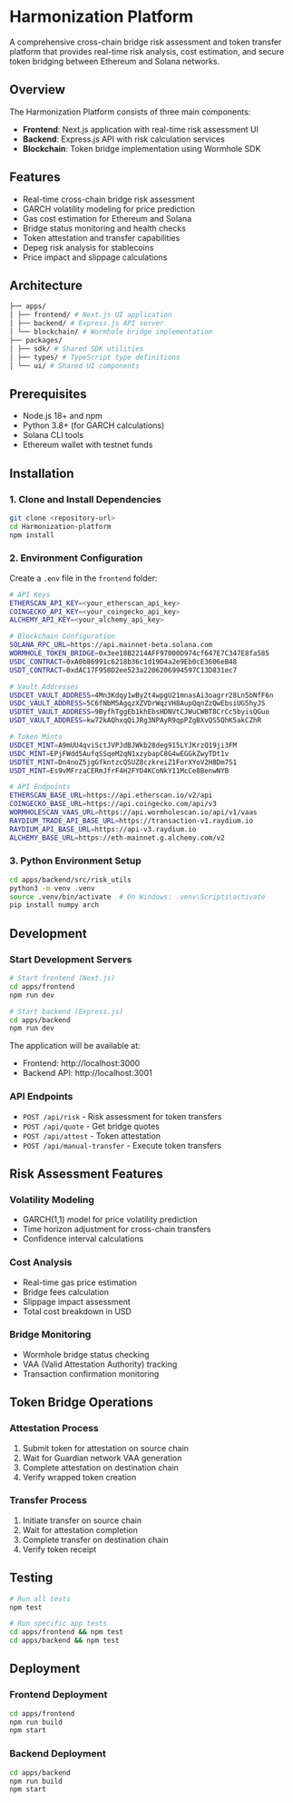 # Harmonization Platform

A comprehensive cross-chain bridge risk assessment and token transfer platform that provides real-time risk analysis, cost estimation, and secure token bridging between Ethereum and Solana networks.

## Overview

The Harmonization Platform consists of three main components:
- **Frontend**: Next.js application with real-time risk assessment UI
- **Backend**: Express.js API with risk calculation services
- **Blockchain**: Token bridge implementation using Wormhole SDK

## Features

- Real-time cross-chain bridge risk assessment
- GARCH volatility modeling for price prediction
- Gas cost estimation for Ethereum and Solana
- Bridge status monitoring and health checks
- Token attestation and transfer capabilities
- Depeg risk analysis for stablecoins
- Price impact and slippage calculations

## Architecture
```bash
├── apps/
│ ├── frontend/ # Next.js UI application
│ ├── backend/ # Express.js API server
│ └── blockchain/ # Wormhole bridge implementation
├── packages/
│ ├── sdk/ # Shared SDK utilities
│ ├── types/ # TypeScript type definitions
│ └── ui/ # Shared UI components

```

## Prerequisites

- Node.js 18+ and npm
- Python 3.8+ (for GARCH calculations)
- Solana CLI tools
- Ethereum wallet with testnet funds

## Installation

### 1. Clone and Install Dependencies

```bash
git clone <repository-url>
cd Harmonization-platform
npm install
```

### 2. Environment Configuration

Create a `.env` file in the `frontend` folder:

```bash
# API Keys
ETHERSCAN_API_KEY=<your_etherscan_api_key>
COINGECKO_API_KEY=<your_coingecko_api_key>
ALCHEMY_API_KEY=<your_alchemy_api_key>

# Blockchain Configuration
SOLANA_RPC_URL=https://api.mainnet-beta.solana.com
WORMHOLE_TOKEN_BRIDGE=0x3ee18B2214AFF97000D974cf647E7C347E8fa585
USDC_CONTRACT=0xA0b86991c6218b36c1d19D4a2e9Eb0cE3606eB48
USDT_CONTRACT=0xdAC17F958D2ee523a2206206994597C13D831ec7

# Vault Addresses
USDCET_VAULT_ADDRESS=4Mn3Kdqy1wBy2t4wpgU21mnasAi3oagrr28Ln5bNfF6n
USDC_VAULT_ADDRESS=5C6fNbM5AgqzXZVDrWqzVH8AupQqnZzQwEbsiUG5hyJS
USDTET_VAULT_ADDRESS=9ByfhTggEb1khEbsHDNVtCJWuCWBT8CrCc5byisQGuo
USDT_VAULT_ADDRESS=kw72kAQhxqQiJRg3NPAyR9qpPZgBXvQS5QhK5akCZhR

# Token Mints
USDCET_MINT=A9mUU4qviSctJVPJdBJWkb28deg915LYJKrzQ19ji3FM
USDC_MINT=EPjFWdd5AufqSSqeM2qN1xzybapC8G4wEGGkZwyTDt1v
USDTET_MINT=Dn4noZ5jgGfkntzcQSUZ8czkreiZ1ForXYoV2H8Dm7S1
USDT_MINT=Es9vMFrzaCERmJfrF4H2FYD4KCoNkY11McCe8BenwNYB

# API Endpoints
ETHERSCAN_BASE_URL=https://api.etherscan.io/v2/api
COINGECKO_BASE_URL=https://api.coingecko.com/api/v3
WORMHOLESCAN_VAAS_URL=https://api.wormholescan.io/api/v1/vaas
RAYDIUM_TRADE_API_BASE_URL=https://transaction-v1.raydium.io
RAYDIUM_API_BASE_URL=https://api-v3.raydium.io
ALCHEMY_BASE_URL=https://eth-mainnet.g.alchemy.com/v2

```

### 3. Python Environment Setup

```bash
cd apps/backend/src/risk_utils
python3 -m venv .venv
source .venv/bin/activate  # On Windows: .venv\Scripts\activate
pip install numpy arch
```

## Development

### Start Development Servers

```bash
# Start frontend (Next.js)
cd apps/frontend
npm run dev

# Start backend (Express.js)
cd apps/backend
npm run dev
```

The application will be available at:
- Frontend: http://localhost:3000
- Backend API: http://localhost:3001

### API Endpoints

- `POST /api/risk` - Risk assessment for token transfers
- `POST /api/quote` - Get bridge quotes
- `POST /api/attest` - Token attestation
- `POST /api/manual-transfer` - Execute token transfers

## Risk Assessment Features

### Volatility Modeling
- GARCH(1,1) model for price volatility prediction
- Time horizon adjustment for cross-chain transfers
- Confidence interval calculations

### Cost Analysis
- Real-time gas price estimation
- Bridge fees calculation
- Slippage impact assessment
- Total cost breakdown in USD

### Bridge Monitoring
- Wormhole bridge status checking
- VAA (Valid Attestation Authority) tracking
- Transaction confirmation monitoring

## Token Bridge Operations

### Attestation Process
1. Submit token for attestation on source chain
2. Wait for Guardian network VAA generation
3. Complete attestation on destination chain
4. Verify wrapped token creation

### Transfer Process
1. Initiate transfer on source chain
2. Wait for attestation completion
3. Complete transfer on destination chain
4. Verify token receipt

## Testing

```bash
# Run all tests
npm test

# Run specific app tests
cd apps/frontend && npm test
cd apps/backend && npm test
```

## Deployment

### Frontend Deployment
```bash
cd apps/frontend
npm run build
npm start
```

### Backend Deployment
```bash
cd apps/backend
npm run build
npm start
```
